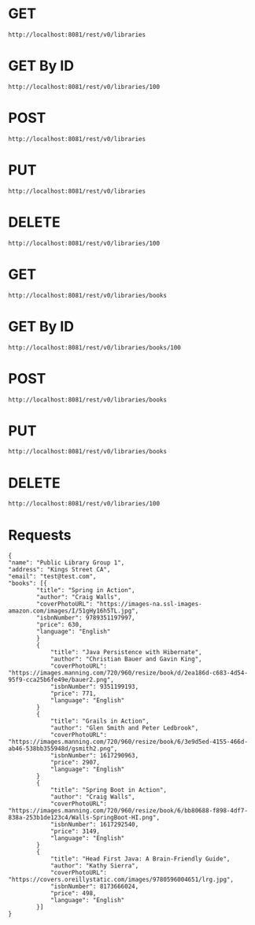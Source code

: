 # GET
	http://localhost:8081/rest/v0/libraries

# GET By ID
	http://localhost:8081/rest/v0/libraries/100

# POST
	http://localhost:8081/rest/v0/libraries

# PUT
	http://localhost:8081/rest/v0/libraries

# DELETE
	http://localhost:8081/rest/v0/libraries/100

# GET
	http://localhost:8081/rest/v0/libraries/books

# GET By ID
	http://localhost:8081/rest/v0/libraries/books/100

# POST
	http://localhost:8081/rest/v0/libraries/books

# PUT
	http://localhost:8081/rest/v0/libraries/books

# DELETE
	http://localhost:8081/rest/v0/libraries/100

# Requests
    {
    "name": "Public Library Group 1",
    "address": "Kings Street CA",
    "email": "test@test.com",
    "books": [{
            "title": "Spring in Action",
            "author": "Craig Walls",
            "coverPhotoURL": "https://images-na.ssl-images-amazon.com/images/I/51gHy16h5TL.jpg",
            "isbnNumber": 9789351197997,
            "price": 630,
            "language": "English"
            }
            {
                "title": "Java Persistence with Hibernate",
                "author": "Christian Bauer and Gavin King",
                "coverPhotoURL": "https://images.manning.com/720/960/resize/book/d/2ea186d-c683-4d54-95f9-cca25b6fe49e/bauer2.png",
                "isbnNumber": 9351199193,
                "price": 771,
                "language": "English"
            }
            {
                "title": "Grails in Action",
                "author": "Glen Smith and Peter Ledbrook",
                "coverPhotoURL": "https://images.manning.com/720/960/resize/book/6/3e9d5ed-4155-466d-ab46-538bb355948d/gsmith2.png",
                "isbnNumber": 1617290963,
                "price": 2907,
                "language": "English"
            }
            {
                "title": "Spring Boot in Action",
                "author": "Craig Walls",
                "coverPhotoURL": "https://images.manning.com/720/960/resize/book/6/bb80688-f898-4df7-838a-253b1de123c4/Walls-SpringBoot-HI.png",
                "isbnNumber": 1617292540,
                "price": 3149,
                "language": "English"
            }
            {
                "title": "Head First Java: A Brain-Friendly Guide",
                "author": "Kathy Sierra",
                "coverPhotoURL": "https://covers.oreillystatic.com/images/9780596004651/lrg.jpg",
                "isbnNumber": 8173666024,
                "price": 498,
                "language": "English"
            }]
	}
